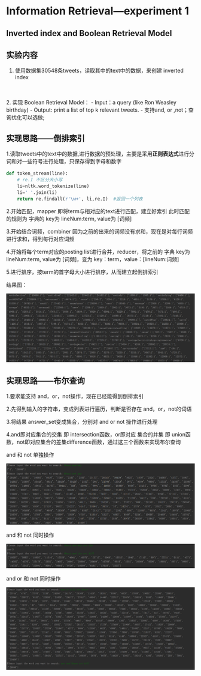 # Information Retrieval—experiment 1

## Inverted index and Boolean Retrieval Model

## **实验内容**

1. 使用数据集30548条tweets，读取其中的text中的数据，来创建 inverted index
<br>
<br>
2. 实现 Boolean Retrieval Model：
    - Input：a query (like Ron Weasley birthday)
    - Output: print a list of top k relevant tweets.
    - 支持and, or ,not；查询优化可以选做;

## **实现思路——倒排索引**

1.读取tweets中的text中的数据,进行数据的预处理，主要是采用**正则表达式**进行分词和对一些符号进行处理，只保存得到字母和数字
<br>

```py
def token_stream(line):
    # re.I 不区分大小写
    li=nltk.word_tokenize(line)
    li=' '.join(li)
    return re.findall(r'\w+', li,re.I)  #返回一个列表
```
2.开始匹配，mapper 即将term与相对应的text进行匹配，建立好索引 此时匹配的规则为  字典的 key为 lineNum:term, value为 [词频]

3.开始结合词频，combiner 因为之前的出来的词频没有求和，现在是对每行词频进行求和，得到每行对应词频

4.开始将每个term对应的posting list进行合并，reducer，将之前的 字典 key为 lineNum:term, value为 [词频]，变为 key：term，value：[lineNum:词频]

5.进行排序，按term的首字母大小进行排序，从而建立起倒排索引

结果图：

![avatar](index.png)

## **实现思路——布尔查询**

1.要求能支持 and，or，not操作，现在已经能得到倒排索引

2.先得到输入的字符串，变成列表进行遍历，判断是否存在 and，or，not的词语

3.将结果 answer_set变成集合，分别对 and or not 操作进行处理

4.and即对应集合的交集 即 intersection函数，or即对应 集合的并集 即 union函数，not即对应集合的差集difference函数，通过这三个函数来实现布尔查询

and  和 not 单独操作

![avatar](boolean1.png)


and  和 not 同时操作


![avatar](boolean2.png)


and  or 和 not 同时操作

![avatar](boolean4.png)
